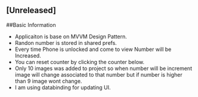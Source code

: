 ## [Unreleased]
##Basic Information
- Applicaiton is base on MVVM Design Pattern.
- Randon number is stored in shared prefs.
- Every time Phone is unlocked and come to view Number will be Increased.
- You can reset counter by clicking the counter below.
- Only 10 images was added to project so when number will be increment image will change associated to that number but if number is higher than 9 image wont change.
- I am using databinding for updating UI.
